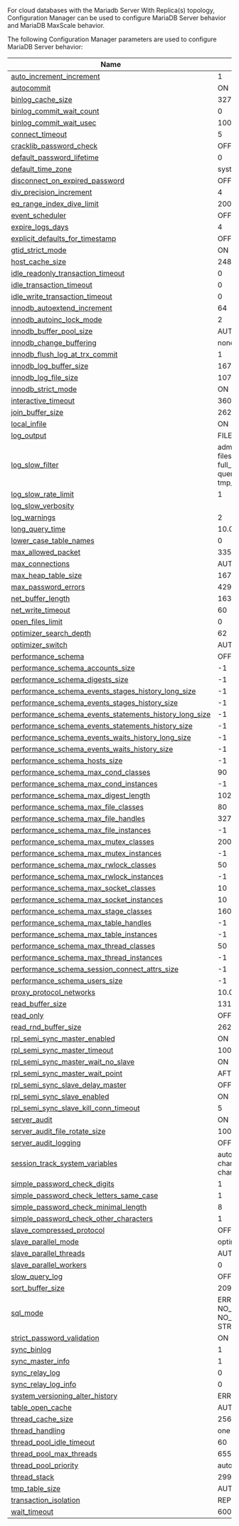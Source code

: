 For cloud databases with the Mariadb Server With Replica(s) topology, Configuration Manager can be used to configure MariaDB Server behavior and MariaDB MaxScale behavior.

The following Configuration Manager parameters are used to configure MariaDB Server behavior:

| Name | Default Value |
|------|---------------|
| [auto_increment_increment](https://r.mariadb.com/skysql-system-variables/auto_increment_increment/) | 1 |
| [autocommit](https://r.mariadb.com/skysql-system-variables/autocommit/) | ON |
| [binlog_cache_size](https://r.mariadb.com/skysql-system-variables/binlog_cache_size/) | 32768 |
| [binlog_commit_wait_count](https://r.mariadb.com/skysql-system-variables/binlog_commit_wait_count/) | 0 |
| [binlog_commit_wait_usec](https://r.mariadb.com/skysql-system-variables/binlog_commit_wait_usec/) | 100000 |
| [connect_timeout](https://r.mariadb.com/skysql-system-variables/connect_timeout/) | 5 |
| [cracklib_password_check](https://r.mariadb.com/skysql-system-variables/cracklib_password_check/) | OFF |
| [default_password_lifetime](https://r.mariadb.com/skysql-system-variables/default_password_lifetime/) | 0 |
| [default_time_zone](https://r.mariadb.com/skysql-system-variables/default_time_zone/) | system |
| [disconnect_on_expired_password](https://r.mariadb.com/skysql-system-variables/disconnect_on_expired_password/) | OFF |
| [div_precision_increment](https://r.mariadb.com/skysql-system-variables/div_precision_increment/) | 4 |
| [eq_range_index_dive_limit](https://r.mariadb.com/skysql-system-variables/eq_range_index_dive_limit/) | 200 |
| [event_scheduler](https://r.mariadb.com/skysql-system-variables/event_scheduler/) | OFF |
| [expire_logs_days](https://r.mariadb.com/skysql-system-variables/expire_logs_days/) | 4 |
| [explicit_defaults_for_timestamp](https://r.mariadb.com/skysql-system-variables/explicit_defaults_for_timestamp/) | OFF |
| [gtid_strict_mode](https://r.mariadb.com/skysql-system-variables/gtid_strict_mode/) | ON |
| [host_cache_size](https://mariadb.com/docs/skysql-previous-release/ref/mdb/system-variables/host_cache_size/) | 248 |
| [idle_readonly_transaction_timeout](https://r.mariadb.com/skysql-system-variables/idle_readonly_transaction_timeout/) | 0 |
| [idle_transaction_timeout](https://r.mariadb.com/skysql-system-variables/idle_transaction_timeout/) | 0 |
| [idle_write_transaction_timeout](https://r.mariadb.com/skysql-system-variables/idle_write_transaction_timeout/) | 0 |
| [innodb_autoextend_increment](https://r.mariadb.com/skysql-system-variables/innodb_autoextend_increment/) | 64 |
| [innodb_autoinc_lock_mode](https://r.mariadb.com/skysql-system-variables/innodb_autoinc_lock_mode/) | 2 |
| [innodb_buffer_pool_size](https://r.mariadb.com/skysql-system-variables/innodb_buffer_pool_size/) | AUTO_GENERATED |
| [innodb_change_buffering](https://r.mariadb.com/skysql-system-variables/innodb_change_buffering/) | none |
| [innodb_flush_log_at_trx_commit](https://r.mariadb.com/skysql-system-variables/innodb_flush_log_at_trx_commit/) | 1 |
| [innodb_log_buffer_size](https://mariadb.com/docs/skysql-previous-release/ref/mdb/system-variables/innodb_log_buffer_size/) | 16777216 |
| [innodb_log_file_size](https://r.mariadb.com/skysql-system-variables/innodb_log_file_size/) | 1073741824 |
| [innodb_strict_mode](https://r.mariadb.com/skysql-system-variables/innodb_strict_mode/) | ON |
| [interactive_timeout](https://r.mariadb.com/skysql-system-variables/interactive_timeout/) | 3600 |
| [join_buffer_size](https://r.mariadb.com/skysql-system-variables/join_buffer_size/) | 262144 |
| [local_infile](https://r.mariadb.com/skysql-system-variables/local_infile/) | ON |
| [log_output](https://r.mariadb.com/skysql-system-variables/log_output/) | FILE |
| [log_slow_filter](https://r.mariadb.com/skysql-system-variables/log_slow_filter/) | admin, filesort, filesort_on_disk, filesort_priority_queue, full_join, full_scan, query_cache, query_cache_miss, tmp_table, tmp_table_on_disk |
| [log_slow_rate_limit](https://r.mariadb.com/skysql-system-variables/log_slow_rate_limit/) | 1 |
| [log_slow_verbosity](https://r.mariadb.com/skysql-system-variables/log_slow_verbosity/) |  |
| [log_warnings](https://r.mariadb.com/skysql-system-variables/log_warnings/) | 2 |
| [long_query_time](https://r.mariadb.com/skysql-system-variables/long_query_time/) | 10.0 |
| [lower_case_table_names](https://r.mariadb.com/skysql-system-variables/lower_case_table_names/) | 0 |
| [max_allowed_packet](https://r.mariadb.com/skysql-system-variables/max_allowed_packet/) | 33554432 |
| [max_connections](https://r.mariadb.com/skysql-system-variables/max_connections/) | AUTO_GENERATED |
| [max_heap_table_size](https://mariadb.com/docs/skysql-previous-release/ref/mdb/system-variables/max_heap_table_size/) | 16777216 |
| [max_password_errors](https://r.mariadb.com/skysql-system-variables/max_password_errors/) | 4294967295 |
| [net_buffer_length](https://r.mariadb.com/skysql-system-variables/net_buffer_length/) | 16384 |
| [net_write_timeout](https://r.mariadb.com/skysql-system-variables/net_write_timeout/) | 60 |
| [open_files_limit](https://mariadb.com/docs/skysql-previous-release/ref/mdb/system-variables/open_files_limit/) | 0 |
| [optimizer_search_depth](https://r.mariadb.com/skysql-system-variables/optimizer_search_depth/) | 62 |
| [optimizer_switch](https://mariadb.com/docs/skysql-previous-release/ref/mdb/system-variables/optimizer_switch/) | AUTO_GENERATED |
| [performance_schema](https://r.mariadb.com/skysql-system-variables/performance_schema/) | OFF |
| [performance_schema_accounts_size](https://r.mariadb.com/skysql-system-variables/performance_schema_accounts_size/) | -1 |
| [performance_schema_digests_size](https://r.mariadb.com/skysql-system-variables/performance_schema_digests_size/) | -1 |
| [performance_schema_events_stages_history_long_size](https://r.mariadb.com/skysql-system-variables/performance_schema_events_stages_history_long_size/) | -1 |
| [performance_schema_events_stages_history_size](https://r.mariadb.com/skysql-system-variables/performance_schema_events_stages_history_size/) | -1 |
| [performance_schema_events_statements_history_long_size](https://r.mariadb.com/skysql-system-variables/performance_schema_events_statements_history_long_size/) | -1 |
| [performance_schema_events_statements_history_size](https://r.mariadb.com/skysql-system-variables/performance_schema_events_statements_history_size/) | -1 |
| [performance_schema_events_waits_history_long_size](https://r.mariadb.com/skysql-system-variables/performance_schema_events_waits_history_long_size/) | -1 |
| [performance_schema_events_waits_history_size](https://r.mariadb.com/skysql-system-variables/performance_schema_events_waits_history_size/) | -1 |
| [performance_schema_hosts_size](https://r.mariadb.com/skysql-system-variables/performance_schema_hosts_size/) | -1 |
| [performance_schema_max_cond_classes](https://r.mariadb.com/skysql-system-variables/performance_schema_max_cond_classes/) | 90 |
| [performance_schema_max_cond_instances](https://r.mariadb.com/skysql-system-variables/performance_schema_max_cond_instances/) | -1 |
| [performance_schema_max_digest_length](https://r.mariadb.com/skysql-system-variables/performance_schema_max_digest_length/) | 1024 |
| [performance_schema_max_file_classes](https://r.mariadb.com/skysql-system-variables/performance_schema_max_file_classes/) | 80 |
| [performance_schema_max_file_handles](https://r.mariadb.com/skysql-system-variables/performance_schema_max_file_handles/) | 32768 |
| [performance_schema_max_file_instances](https://r.mariadb.com/skysql-system-variables/performance_schema_max_file_instances/) | -1 |
| [performance_schema_max_mutex_classes](https://r.mariadb.com/skysql-system-variables/performance_schema_max_mutex_classes/) | 200 |
| [performance_schema_max_mutex_instances](https://r.mariadb.com/skysql-system-variables/performance_schema_max_mutex_instances/) | -1 |
| [performance_schema_max_rwlock_classes](https://r.mariadb.com/skysql-system-variables/performance_schema_max_rwlock_classes/) | 50 |
| [performance_schema_max_rwlock_instances](https://r.mariadb.com/skysql-system-variables/performance_schema_max_rwlock_instances/) | -1 |
| [performance_schema_max_socket_classes](https://r.mariadb.com/skysql-system-variables/performance_schema_max_socket_classes/) | 10 |
| [performance_schema_max_socket_instances](https://r.mariadb.com/skysql-system-variables/performance_schema_max_socket_instances/) | 10 |
| [performance_schema_max_stage_classes](https://r.mariadb.com/skysql-system-variables/performance_schema_max_stage_classes/) | 160 |
| [performance_schema_max_table_handles](https://r.mariadb.com/skysql-system-variables/performance_schema_max_table_handles/) | -1 |
| [performance_schema_max_table_instances](https://r.mariadb.com/skysql-system-variables/performance_schema_max_table_instances/) | -1 |
| [performance_schema_max_thread_classes](https://r.mariadb.com/skysql-system-variables/performance_schema_max_thread_classes/) | 50 |
| [performance_schema_max_thread_instances](https://r.mariadb.com/skysql-system-variables/performance_schema_max_thread_instances/) | -1 |
| [performance_schema_session_connect_attrs_size](https://r.mariadb.com/skysql-system-variables/performance_schema_session_connect_attrs_size/) | -1 |
| [performance_schema_users_size](https://r.mariadb.com/skysql-system-variables/performance_schema_users_size/) | -1 |
| [proxy_protocol_networks](https://r.mariadb.com/skysql-system-variables/proxy_protocol_networks/) | 10.0.0.0/8 |
| [read_buffer_size](https://r.mariadb.com/skysql-system-variables/read_buffer_size/) | 131072 |
| [read_only](https://r.mariadb.com/skysql-system-variables/read_only/) | OFF |
| [read_rnd_buffer_size](https://r.mariadb.com/skysql-system-variables/read_rnd_buffer_size/) | 262144 |
| [rpl_semi_sync_master_enabled](https://r.mariadb.com/skysql-system-variables/rpl_semi_sync_master_enabled/) | ON |
| [rpl_semi_sync_master_timeout](https://r.mariadb.com/skysql-system-variables/rpl_semi_sync_master_timeout/) | 10000 |
| [rpl_semi_sync_master_wait_no_slave](https://r.mariadb.com/skysql-system-variables/rpl_semi_sync_master_wait_no_slave/) | ON |
| [rpl_semi_sync_master_wait_point](https://r.mariadb.com/skysql-system-variables/rpl_semi_sync_master_wait_point/) | AFTER_COMMIT |
| [rpl_semi_sync_slave_delay_master](https://r.mariadb.com/skysql-system-variables/rpl_semi_sync_slave_delay_master/) | OFF |
| [rpl_semi_sync_slave_enabled](https://r.mariadb.com/skysql-system-variables/rpl_semi_sync_slave_enabled/) | ON |
| [rpl_semi_sync_slave_kill_conn_timeout](https://r.mariadb.com/skysql-system-variables/rpl_semi_sync_slave_kill_conn_timeout/) | 5 |
| [server_audit](https://mariadb.com/docs/skysql-previous-release/ref/mdb/plugins/SERVER_AUDIT,server_audit2.so/) | ON |
| [server_audit_file_rotate_size](https://r.mariadb.com/skysql-system-variables/server_audit_file_rotate_size/) | 1000000 |
| [server_audit_logging](https://r.mariadb.com/skysql-system-variables/server_audit_logging/) | OFF |
| [session_track_system_variables](https://r.mariadb.com/skysql-system-variables/session_track_system_variables/) | autocommit, character_set_client, character_set_connection, character_set_results, time_zone |
| [simple_password_check_digits](https://r.mariadb.com/skysql-system-variables/simple_password_check_digits/) | 1 |
| [simple_password_check_letters_same_case](https://r.mariadb.com/skysql-system-variables/simple_password_check_letters_same_case/) | 1 |
| [simple_password_check_minimal_length](https://r.mariadb.com/skysql-system-variables/simple_password_check_minimal_length/) | 8 |
| [simple_password_check_other_characters](https://r.mariadb.com/skysql-system-variables/simple_password_check_other_characters/) | 1 |
| [slave_compressed_protocol](https://r.mariadb.com/skysql-system-variables/slave_compressed_protocol/) | OFF |
| [slave_parallel_mode](https://r.mariadb.com/skysql-system-variables/slave_parallel_mode/) | optimistic |
| [slave_parallel_threads](https://r.mariadb.com/skysql-system-variables/slave_parallel_threads/) | AUTO_GENERATED |
| [slave_parallel_workers](https://r.mariadb.com/skysql-system-variables/slave_parallel_workers/) | 0 |
| [slow_query_log](https://r.mariadb.com/skysql-system-variables/slow_query_log/) | OFF |
| [sort_buffer_size](https://r.mariadb.com/skysql-system-variables/sort_buffer_size/) | 2097152 |
| [sql_mode](https://r.mariadb.com/skysql-system-variables/sql_mode/) | ERROR_FOR_DIVISION_BY_ZERO, NO_AUTO_CREATE_USER, NO_ENGINE_SUBSTITUTION, STRICT_TRANS_TABLES |
| [strict_password_validation](https://r.mariadb.com/skysql-system-variables/strict_password_validation/) | ON |
| [sync_binlog](https://r.mariadb.com/skysql-system-variables/sync_binlog/) | 1 |
| [sync_master_info](https://r.mariadb.com/skysql-system-variables/sync_master_info/) | 1 |
| [sync_relay_log](https://r.mariadb.com/skysql-system-variables/sync_relay_log/) | 0 |
| [sync_relay_log_info](https://r.mariadb.com/skysql-system-variables/sync_relay_log_info/) | 0 |
| [system_versioning_alter_history](https://r.mariadb.com/skysql-system-variables/system_versioning_alter_history/) | ERROR |
| [table_open_cache](https://mariadb.com/docs/skysql-previous-release/ref/mdb/system-variables/table_open_cache/) | AUTO_GENERATED |
| [thread_cache_size](https://r.mariadb.com/skysql-system-variables/thread_cache_size/) | 256 |
| [thread_handling](https://r.mariadb.com/skysql-system-variables/thread_handling/) | one-thread-per-connection |
| [thread_pool_idle_timeout](https://r.mariadb.com/skysql-system-variables/thread_pool_idle_timeout/) | 60 |
| [thread_pool_max_threads](https://r.mariadb.com/skysql-system-variables/thread_pool_max_threads/) | 65536 |
| [thread_pool_priority](https://r.mariadb.com/skysql-system-variables/thread_pool_priority/) | auto |
| [thread_stack](https://r.mariadb.com/skysql-system-variables/thread_stack/) | 299008 |
| [tmp_table_size](https://mariadb.com/docs/skysql-previous-release/ref/mdb/system-variables/tmp_table_size/) | AUTO_GENERATED |
| [transaction_isolation](https://r.mariadb.com/skysql-system-variables/tx_isolation) | REPEATABLE-READ |
| [wait_timeout](https://r.mariadb.com/skysql-system-variables/wait_timeout/) | 600 |

